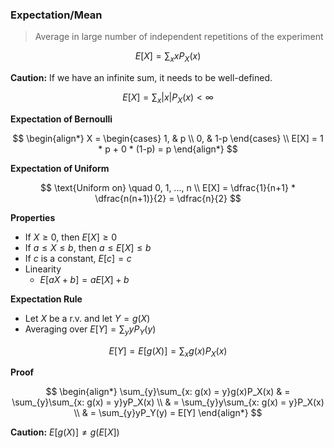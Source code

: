 ### Expectation/Mean
> Average in large number of independent repetitions of the experiment

$$
    E[X] = \sum_x xP_X(x)
$$

**Caution:** If we have an infinite sum, it needs to be well-defined. 

$$
    E[X] = \sum_x |x|P_X(x) < ∞
$$

**Expectation of Bernoulli**

$$
    \begin{align*}
        X = \begin{cases} 1, & p \\ 0,  &  1-p \end{cases} \\
        E[X] = 1 * p + 0 * (1-p) = p
    \end{align*}
$$

**Expectation of Uniform**

$$
    \text{Uniform on} \quad 0, 1, ..., n \\
    E[X] = \dfrac{1}{n+1} * \dfrac{n(n+1)}{2} = \dfrac{n}{2}
$$

**Properties**

- If $X \ge 0$, then $E[X] \ge 0$
- If $a \le X \le b$, then $a \le E[X] \le b$
- If $c$ is a constant, $E[c] = c$
- Linearity
  - $E[aX+b] = aE[X] + b$

**Expectation Rule**

- Let $X$ be a r.v. and let $Y = g(X)$
- Averaging over $E[Y] = \sum_y yP_Y(y)$

$$
    E[Y] = E[g(X)] = \sum_xg(x)P_X(x)
$$

**Proof**

$$
    \begin{align*}
        \sum_{y}\sum_{x: g(x) = y}g(x)P_X(x) & = \sum_{y}\sum_{x: g(x) = y}yP_X(x) \\ & = \sum_{y}y\sum_{x: g(x) = y}P_X(x) \\ & = \sum_{y}yP_Y(y) = E[Y]
    \end{align*}
$$

**Caution:** $E[g(X)] \ne g(E[X])$

